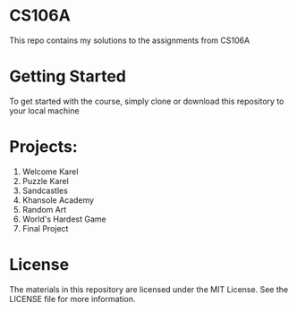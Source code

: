 # CS106A
This repo contains my solutions to the assignments from CS106A

# Getting Started
To get started with the course, simply clone or download this repository to your local machine

# Projects:
1. Welcome Karel
2. Puzzle Karel
3. Sandcastles
4. Khansole Academy
5. Random Art
6. World's Hardest Game
7. Final Project

# License
The materials in this repository are licensed under the MIT License. See the LICENSE file for more information.

